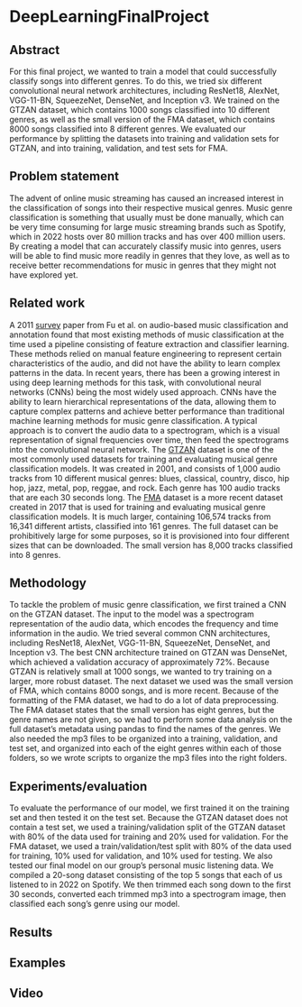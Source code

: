 # DeepLearningFinalProject

## Abstract
For this final project, we wanted to train a model that could successfully classify songs into different genres. To do this, we tried six different convolutional neural network architectures, including ResNet18, AlexNet, VGG-11-BN, SqueezeNet, DenseNet, and Inception v3. We trained on the GTZAN dataset, which contains 1000 songs classified into 10 different genres, as well as the small version of the FMA dataset, which contains 8000 songs classified into 8 different genres. We evaluated our performance by splitting the datasets into training and validation sets for GTZAN, and into training, validation, and test sets for FMA.

## Problem statement
The advent of online music streaming has caused an increased interest in the classification of songs into their respective musical genres. Music genre classification is something that usually must be done manually, which can be very time consuming for large music streaming brands such as Spotify, which in 2022 hosts over 80 million tracks and has over 400 million users. By creating a model that can accurately classify music into genres, users will be able to find music more readily in genres that they love, as well as to receive better recommendations for music in genres that they might not have explored yet.

## Related work
A 2011 [survey](https://ieeexplore.ieee.org/document/5664796) paper from Fu et al. on audio-based music classification and annotation found that most existing methods of music classification at the time used a pipeline consisting of feature extraction and classifier learning. These methods relied on manual feature engineering to represent certain characteristics of the audio, and did not have the ability to learn complex patterns in the data.
In recent years, there has been a growing interest in using deep learning methods for this task, with convolutional neural networks (CNNs) being the most widely used approach. CNNs have the ability to learn hierarchical representations of the data, allowing them to capture complex patterns and achieve better performance than traditional machine learning methods for music genre classification. A typical approach is to convert the audio data to a spectrogram, which is a visual representation of signal frequencies over time, then feed the spectrograms into the convolutional neural network.
The [GTZAN](https://www.kaggle.com/datasets/andradaolteanu/gtzan-dataset-music-genre-classification) dataset is one of the most commonly used datasets for training and evaluating musical genre classification models. It was created in 2001, and consists of 1,000 audio tracks from 10 different musical genres: blues, classical, country, disco, hip hop, jazz, metal, pop, reggae, and rock. Each genre has 100 audio tracks that are each 30 seconds long.
The [FMA](https://github.com/mdeff/fma) dataset is a more recent dataset created in 2017 that is used for training and evaluating musical genre classification models. It is much larger, containing 106,574 tracks from 16,341 different artists, classified into 161 genres. The full dataset can be prohibitively large for some purposes, so it is provisioned into four different sizes that can be downloaded. The small version has 8,000 tracks classified into 8 genres.

## Methodology
To tackle the problem of music genre classification, we first trained a CNN on the GTZAN dataset. The input to the model was a spectrogram representation of the audio data, which encodes the frequency and time information in the audio. We tried several common CNN architectures, including ResNet18, AlexNet, VGG-11-BN, SqueezeNet, DenseNet, and Inception v3.  The best CNN architecture trained on GTZAN was DenseNet, which achieved a validation accuracy of approximately 72%.
Because GTZAN is relatively small at 1000 songs, we wanted to try training on a larger, more robust dataset. The next dataset we used was the small version of FMA, which contains 8000 songs, and is more recent. Because of the formatting of the FMA dataset, we had to do a lot of data preprocessing. The FMA dataset states that the small version has eight genres, but the genre names are not given, so we had to perform some data analysis on the full dataset’s metadata using pandas to find the names of the genres. We also needed the mp3 files to be organized into a training, validation, and test set, and organized into each of the eight genres within each of those folders, so we wrote scripts to organize the mp3 files into the right folders.

## Experiments/evaluation
To evaluate the performance of our model, we first trained it on the training set and then tested it on the test set. Because the GTZAN dataset does not contain a test set, we used a training/validation split of the GTZAN dataset with 80% of the data used for training and 20% used for validation. For the FMA dataset, we used a train/validation/test split with 80% of the data used for training, 10% used for validation, and 10% used for testing.
We also tested our final model on our group’s personal music listening data. We compiled a 20-song dataset consisting of the top 5 songs that each of us listened to in 2022 on Spotify. We then trimmed each song down to the first 30 seconds, converted each trimmed mp3 into a spectrogram image, then classified each song’s genre using our model.

## Results
## Examples
## Video
